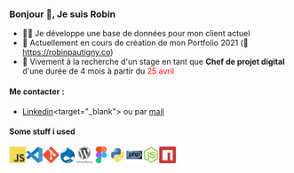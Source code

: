 ### Bonjour 👋, Je suis Robin 

- 👨‍💼 Je développe une base de données pour mon client actuel
- 🌱 Actuellement en cours de création de mon Portfolio 2021 (🚧 https://robinpautigny.co)
- 🚀 Vivement à la recherche d'un stage en tant que <b>Chef de projet digital</b> d'une durée de 4 mois à partir du <font color="red"> 25 avril</font>

#### Me contacter : 
- [Linkedin](https://www.linkedin.com/in/robin-pautigny/)<target="_blank"> ou par [mail](mailto:robin.pautigny@hetic.net)


#### Some stuff i used
<img height="30" align="left" alt="javascript"
  src="https://github.com/devicons/devicon/blob/master/icons/javascript/javascript-original.svg" />
  
  <img height="30" align="left" alt="vscode"
  src="https://github.com/devicons/devicon/blob/master/icons/vscode/vscode-original.svg" />
  
  <img height="30" align="left" alt="git"
  src="https://github.com/devicons/devicon/blob/master/icons/git/git-original.svg" />
  
  <img height="30" align="left" alt="drupal"
  src="https://github.com/devicons/devicon/blob/master/icons/drupal/drupal-original.svg" />
  
  <img height="30" align="left" alt="wordpress"
  src="https://github.com/devicons/devicon/blob/master/icons/wordpress/wordpress-original.svg" />

   <img height="30" align="left" alt="figma"
  src="https://github.com/devicons/devicon/blob/master/icons/figma/figma-original.svg" />
  
   <img height="30" align="left" alt="python"
  src="https://github.com/devicons/devicon/blob/master/icons/python/python-original.svg" />
  
   <img height="30" align="left" alt="php"
  src="https://github.com/devicons/devicon/blob/master/icons/php/php-original.svg" />
  
   <img height="30" align="left" alt="nodejs"
  src="https://github.com/devicons/devicon/blob/master/icons/nodejs/nodejs-original.svg" />
  
   <img height="30" align="left" alt="npm"
  src="https://github.com/devicons/devicon/blob/master/icons/npm/npm-original.svg" />
  
